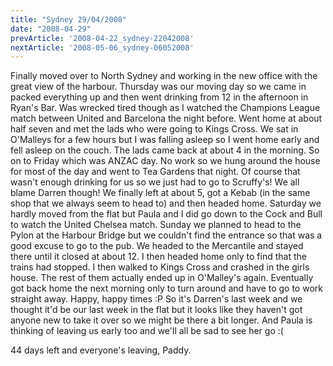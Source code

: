 ```yaml
---
title: "Sydney 29/04/2008"
date: "2008-04-29"
prevArticle: '2008-04-22_sydney-22042008'
nextArticle: '2008-05-06_sydney-06052008'
---
```

Finally moved over to North Sydney and working in the new office with the great view of the harbour. Thursday was our moving day so we came in packed everything up and then went drinking from 12 in the afternoon in Ryan's Bar. Was wrecked tired though as I watched the Champions League match between United and Barcelona the night before. Went home at about half seven and met the lads who were going to Kings Cross. We sat in O'Malleys for a few hours but I was falling asleep so I went home early and fell asleep on the couch. The lads came back at about 4 in the morning. So on to Friday which was ANZAC day. No work so we hung around the house for most of the day and went to Tea Gardens that night. Of course that wasn't enough drinking for us so we just had to go to Scruffy's! We all blame Darren though! We finally left at about 5, got a Kebab (in the same shop that we always seem to head to) and then headed home. Saturday we hardly moved from the flat but Paula and I did go down to the Cock and Bull to watch the United Chelsea match. Sunday we planned to head to the Pylon at the Harbour Bridge but we couldn't find the entrance so that was a good excuse to go to the pub. We headed to the Mercantile and stayed there until it closed at about 12. I then headed home only to find that the trains had stopped. I then walked to Kings Cross and crashed in the girls house. The rest of them actually ended up in O'Malley's again. Eventually got back home the next morning only to turn around and have to go to work straight away. Happy, happy times :P So it's Darren's last week and we thought it'd be our last week in the flat but it looks like they haven't got anyone new to take it over so we might be there a bit longer. And Paula is thinking of leaving us early too and we'll all be sad to see her go :(

44 days left and everyone's leaving,
Paddy.